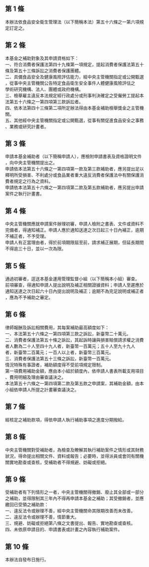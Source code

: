 第 1 條
-------
本辦法依食品安全衛生管理法（以下簡稱本法）第五十六條之一第六項規  
定訂定之。

第 2 條
-------
本基金之補助對象及其申請資格如下：  
一、符合消費者保護法第四十九條第一項規定，提起消費者保護法第五十  
    條及第五十三條訴訟之消費者保護團體。  
二、具備食品安全及健康風險評估能力，經中央主管機關指定或公開甄選  
    ，從事中央主管機關公告特定食品衛生安全事件人體健康風險評估之  
    學術研究機構、法人、團體或政府機構。  
三、檢舉雇主違反本法規定經行政處分或刑事判決確定之受僱勞工提起本  
    法第五十六條之一第四項第三款訴訟者。  
四、依本法第四十三條第二項所定辦法得由本基金補助檢舉獎金之主管機  
    關。  
五、其他經中央主管機關指定或公開甄選，從事有關促進食品安全之事務  
    、業務或研究計畫者。

第 3 條
-------
申請本基金補助者（以下簡稱申請人），應檢附申請書表及資格證明文件  
，向中央主管機關提出之。  
申請依本法第五十六條之一第四項第一款及第三款補助者，應另提出足以  
釋明所受損害、不利處分或食品業者重大違反消費者保護法中有關保護消  
費者規定之行為之資料。  
申請依本法第五十六條之一第四項第二款及第五款補助者，應另提出申請  
案件之執行計畫書。

第 4 條
-------
中央主管機關應就申請案件辦理初審，申請人檢附之書表、文件或資料不  
完備者，得通知補正。申請人應於通知送達之次日起三十日內補正，逾期  
不補正者，不予受理。  
申請人有正當理由者，得於前項期限屆至前，請求補正展期，但延長期間  
不得逾三十日，並以一次為限。

第 5 條
-------
通過初審者，逕送本基金運用管理監督小組（以下簡稱本小組）審查。  
前項審查，得通知申請人提出說明及補正相關證據資料；申請人至遲應於  
通知送達之次日起六十日內提出說明及補正；逾期不為完足說明或補正者  
，應為不予補助之審定。

第 6 條
-------
律師報酬及訴訟相關費用，其每案補助最高額度如下：  
一、本法第五十六條之一第四項第三款之訴訟，新臺幣二十萬元。  
二、消費者保護法第五十條之訴訟，其起訴時讓與損害賠償請求權之消費  
    者人數為二十人至四十九人者，新臺幣一百萬元；五十人至九十九人  
    者，新臺幣二百萬元；一百人以上者，新臺幣三百萬元。  
三、消費者保護法第五十三條之訴訟，新臺幣一百萬元。  
情況特殊有事證者，補助額度得不受前項規定限制。  
第一項費用補助金額，應由本小組於額度內，依申請人書表所載支用項目  
、費用明細及理由審查議決之。  
本法第五十六條之一第四項第二款及第五款之申請案，其補助金額，由本  
小組依申請人所提之計畫審查議決之。

第 7 條
-------
經核定之補助款項，得依申請人執行補助事項之進度分期撥給。

第 8 條
-------
中央主管機關對受補助者，為檢查及瞭解其執行補助案件之情形或其財務  
狀況，得命提出相關文件、資料或報告；必要時，並得派員或會同有關機  
關實地勘查或查核，受補助者不得規避、妨礙或拒絕。

第 9 條
-------
受補助者有下列情形之一者，中央主管機關得撤銷、廢止其全部或一部分  
之補助，並得限制其三年內不得再申請本基金之補助；其受撤銷者，並應  
繳回已受領之補助款：  
一、違反法令或辦理不善，經中央主管機關命其限期改善而未改善。  
二、違反法令或辦理不善，情節重大。  
三、規避、妨礙或拒絕第八條之文書提出、報告、實地勘查或查核。  
四、未依原申請目的、申請書表或計畫之內容執行補助案件。

第 10 條
--------
本辦法自發布日施行。

